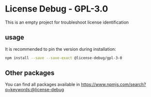 # License Debug - GPL-3.0

This is an empty project for troubleshoot license identification

## usage

It is recommended to pin the version during installation:

```bash
npm install --save --save-exact @license-debug/gpl-3-0
```

## Other packages

You can find all packages available in https://www.npmjs.com/search?q=keywords:@license-debug
